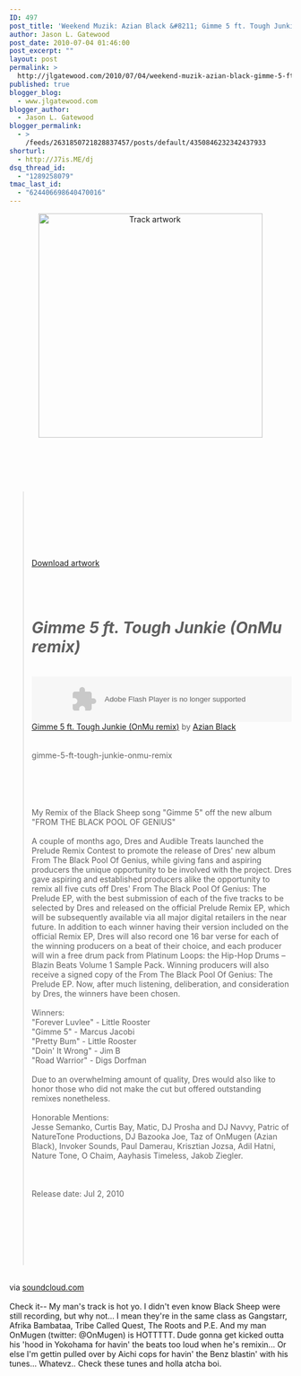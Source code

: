 ```yaml
---
ID: 497
post_title: 'Weekend Muzik: Azian Black &#8211; Gimme 5 ft. Tough Junkie (OnMu remix)'
author: Jason L. Gatewood
post_date: 2010-07-04 01:46:00
post_excerpt: ""
layout: post
permalink: >
  http://jlgatewood.com/2010/07/04/weekend-muzik-azian-black-gimme-5-ft-tough-junkie-onmu-remix/
published: true
blogger_blog:
  - www.jlgatewood.com
blogger_author:
  - Jason L. Gatewood
blogger_permalink:
  - >
    /feeds/2631850721828837457/posts/default/4350846232342437933
shorturl:
  - http://J7is.ME/dj
dsq_thread_id:
  - "1289258079"
tmac_last_id:
  - "624406698640470016"
---
```

<p style="text-align: center;"><img class="aligncenter" src="http://www.jlgatewood.com/wp-content/uploads/2011/03/artworks-000001769715-co9yog-crop.jpg" alt="Track artwork" width="400" height="400" /></p><br /><br /><div><br /><div><br /><blockquote><br /><div><br /><div><br /><div><br /><div><br /><div><br /><div><br /><div><a href="http://i1.soundcloud.com/artworks-000001769715-co9yog-original.jpg?0f3dd3" target="SC_artwork">Download artwork</a></div><br /></div><br /></div><br /><h1><em> Gimme 5  ft. Tough Junkie (OnMu remix) </em></h1><br /><object class width="100%" height="81" codebase="http://download.macromedia.com/pub/shockwave/cabs/flash/swflash.cab#version=6,0,40,0"><param name="allowscriptaccess" value="always" /><param name="src" value="http://player.soundcloud.com/player.swf?url=http%3A%2F%2Fsoundcloud.com%2Fazian-black%2Fgimme-5-ft-tough-junkie-onmu-remix&show_comments=true&auto_play=false&color=54ac29" /><embed type="application/x-shockwave-flash" width="100%" height="81" src="http://player.soundcloud.com/player.swf?url=http%3A%2F%2Fsoundcloud.com%2Fazian-black%2Fgimme-5-ft-tough-junkie-onmu-remix&show_comments=true&auto_play=false&color=54ac29" allowscriptaccess="always"></embed></object> <span><a href="http://soundcloud.com/azian-black/gimme-5-ft-tough-junkie-onmu-remix">Gimme 5 ft. Tough Junkie (OnMu remix)</a> by <a href="http://soundcloud.com/azian-black">Azian Black</a></span><br /><div><br /><div><br /><div>gimme-5-ft-tough-junkie-onmu-remix</div><br /><div><br /><div><br /><div><br /><br />My Remix of the Black Sheep song "Gimme 5" off the new album "FROM THE BLACK POOL OF GENIUS"<br /><br />A couple of months ago, Dres and Audible Treats launched the Prelude Remix Contest to promote the release of Dres' new album From The Black Pool Of Genius, while giving fans and aspiring producers the unique opportunity to be involved with the project. Dres gave aspiring and established producers alike the opportunity to remix all five cuts off Dres' From The Black Pool Of Genius: The Prelude EP, with the best submission of each of the five tracks to be selected by Dres and released on the official Prelude Remix EP, which will be subsequently available via all major digital retailers in the near future. In addition to each winner having their version included on the official Remix EP, Dres will also record one 16 bar verse for each of the winning producers on a beat of their choice, and each producer will win a free drum pack from Platinum Loops: the Hip-Hop Drums – Blazin Beats Volume 1 Sample Pack. Winning producers will also receive a signed copy of the From The Black Pool Of Genius: The Prelude EP. Now, after much listening, deliberation, and consideration by Dres, the winners have been chosen.<br /><br />Winners:<br />"Forever Luvlee" - Little Rooster<br />"Gimme 5" - Marcus Jacobi<br />"Pretty Bum" - Little Rooster<br />"Doin' It Wrong" - Jim B<br />"Road Warrior" - Digs Dorfman<br /><br />Due to an overwhelming amount of quality, Dres would also like to honor those who did not make the cut but offered outstanding remixes nonetheless.<br /><br />Honorable Mentions:<br />Jesse Semanko, Curtis Bay, Matic, DJ Prosha and DJ Navvy, Patric of NatureTone Productions, DJ Bazooka Joe, Taz of OnMugen (Azian Black), Invoker Sounds, Paul Damerau, Krisztian Jozsa, Adil Hatni, Nature Tone, O Chaim, Aayhasis Timeless, Jakob Ziegler.<br /><br /></div><br /></div><br /><div>Release date: Jul  2, 2010</div><br /></div><br /></div><br /></div><br /></div><br /></div><br /></div><br /></div></blockquote><br /><div>via <a href="http://soundcloud.com/azian-black/gimme-5-ft-tough-junkie-onmu-remix">soundcloud.com</a></div><br />Check it-- My man's track is hot yo.  I didn't even know Black Sheep were still recording, but why not...  I mean they're in the same class as Gangstarr, Afrika Bambataa, Tribe Called Quest, The Roots and P.E.  And my man OnMugen (twitter: @OnMugen) is HOTTTTT.  Dude gonna get kicked outta his 'hood in Yokohama for havin' the beats too loud when he's remixin...  Or else I'm gettin pulled over by Aichi cops for havin' the Benz blastin' with his tunes...  Whatevz..  Check these tunes and holla atcha boi.<br /><br /></div><br /></div>